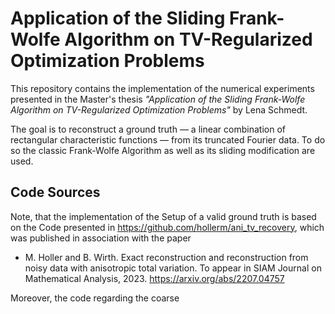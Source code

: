 # Application of the Sliding Frank-Wolfe Algorithm on TV-Regularized Optimization Problems

This repository contains the implementation of the numerical experiments presented in the Master's thesis *"Application of the Sliding Frank-Wolfe Algorithm on TV-Regularized Optimization Problems"* by Lena Schmedt.

The goal is to reconstruct a ground truth — a linear combination of rectangular characteristic functions — from its truncated Fourier data.
To do so the classic Frank-Wolfe Algorithm as well as its sliding modification are used.

## Code Sources

Note, that the implementation of the Setup of a valid ground truth is based on the Code presented in https://github.com/hollerm/ani_tv_recovery, which was published in association with the paper 
- M. Holler and B. Wirth. Exact reconstruction and reconstruction from noisy data with anisotropic total variation. To appear in SIAM Journal on Mathematical Analysis, 2023. https://arxiv.org/abs/2207.04757

Moreover, the code regarding the coarse 
